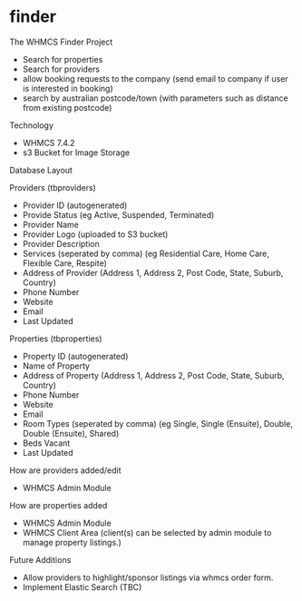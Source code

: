 # finder
The WHMCS Finder Project
- Search for properties
- Search for providers
- allow booking requests to the company (send email to company if user is interested in booking)
- search by australian postcode/town (with parameters such as distance from existing postcode)

Technology
- WHMCS 7.4.2
- s3 Bucket for Image Storage

Database Layout

Providers (tbproviders)
- Provider ID (autogenerated)
- Provide Status (eg Active, Suspended, Terminated)
- Provider Name
- Provider Logo (uploaded to S3 bucket)
- Provider Description
- Services (seperated by comma) (eg Residential Care, Home Care, Flexible Care, Respite)
- Address of Provider (Address 1, Address 2, Post Code, State, Suburb, Country)
- Phone Number
- Website
- Email
- Last Updated

Properties (tbproperties)
- Property ID (autogenerated)
- Name of Property 
- Address of Property (Address 1, Address 2, Post Code, State, Suburb, Country)
- Phone Number
- Website
- Email
- Room Types (seperated by comma) (eg Single, Single (Ensuite), Double, Double (Ensuite), Shared)
- Beds Vacant
- Last Updated

How are providers added/edit 
- WHMCS Admin Module

How are properties added
- WHMCS Admin Module
- WHMCS Client Area (client(s) can be selected by admin module to manage property listings.)

Future Additions
- Allow providers to highlight/sponsor listings via whmcs order form.
- Implement Elastic Search (TBC)






